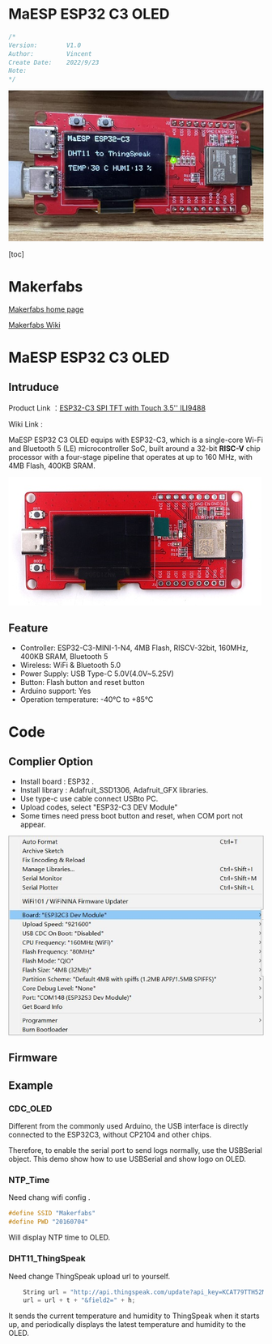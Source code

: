 # MaESP ESP32 C3 OLED

```c++
/*
Version:		V1.0
Author:			Vincent
Create Date:	2022/9/23
Note:
*/
```
![](md_pic/main.jpg)


[toc]

# Makerfabs

[Makerfabs home page](https://www.makerfabs.com/)

[Makerfabs Wiki](https://makerfabs.com/wiki/index.php?title=Main_Page)

# MaESP ESP32 C3 OLED
## Intruduce

Product Link ：[ESP32-C3 SPI TFT with Touch 3.5'' ILI9488](https://www.makerfabs.com/ep32-c3-risc-v-spi-tft-touch.html)

Wiki Link : []()

MaESP ESP32 C3 OLED equips with ESP32-C3, which is a single-core Wi-Fi and Bluetooth 5 (LE) microcontroller SoC, built around a 32-bit **RISC-V** chip processor with a four-stage pipeline that operates at up to 160 MHz, with 4MB Flash, 400KB SRAM. 



![back](md_pic/back.jpg)

## Feature

- Controller: ESP32-C3-MINI-1-N4, 4MB Flash, RISCV-32bit, 160MHz, 400KB SRAM, Bluetooth 5
- Wireless: WiFi & Bluetooth 5.0
- Power Supply: USB Type-C 5.0V(4.0V~5.25V)
- Button: Flash button and reset button
- Arduino support: Yes
- Operation temperature: -40℃ to +85℃



# Code

## Complier Option

- Install board : ESP32 .
- Install library : Adafruit_SSD1306, Adafruit_GFX libraries. 
- Use type-c use cable connect USBto PC.
- Upload codes, select "ESP32-C3 DEV Module"
- Some times need press boot button and reset, when COM port not appear.

![comp](md_pic/comp.jpg)



## Firmware





## Example

### CDC_OLED

Different from the commonly used Arduino, the USB interface is directly connected to the ESP32C3, without CP2104 and other chips.

 Therefore, to enable the serial port to send logs normally, use the USBSerial object. This demo show how to use USBSerial and show logo on OLED.



### NTP_Time

Need chang wifi config .

```c++
#define SSID "Makerfabs"
#define PWD "20160704"
```

Will display NTP time to OLED.



### DHT11_ThingSpeak

Need change ThingSpeak upload url to yourself.

```c++
    String url = "http://api.thingspeak.com/update?api_key=KCAT79TTH52MG7EA&field1=";
    url = url + t + "&field2=" + h;
```

It sends the current temperature and humidity to ThingSpeak when it starts up, and periodically displays the latest temperature and humidity to the OLED.

 

